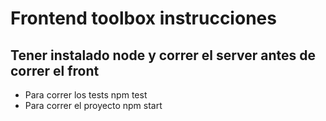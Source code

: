 # Frontend toolbox instrucciones

## Tener instalado node y correr el server antes de correr el front

- Para correr los tests
  npm test
- Para correr el proyecto
  npm start

